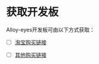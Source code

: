 # 获取开发板

Alloy-eyes开发板可由以下方式获取：

* [ ] [淘宝购买链接](http://www.ai-alloy.com/)
* [ ] [其他购买链接](http://www.ai-alloy.com/)

